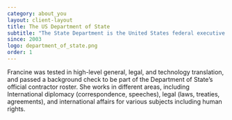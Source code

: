 ```yaml
---
category: about_you
layout: client-layout
title: The US Department of State
subtitle: "The State Department is the United States federal executive department responsible for international relations of the United States, equivalent to the foreign ministry of other countries."
since: 2003
logo: department_of_state.png
order: 1
---
```


Francine was tested in high-level general, legal, and technology translation, and passed a background check to be part of the Department of State’s official contractor roster. She works in different areas, including International diplomacy (correspondence, speeches), legal (laws, treaties, agreements), and international affairs for various subjects including human rights.  
